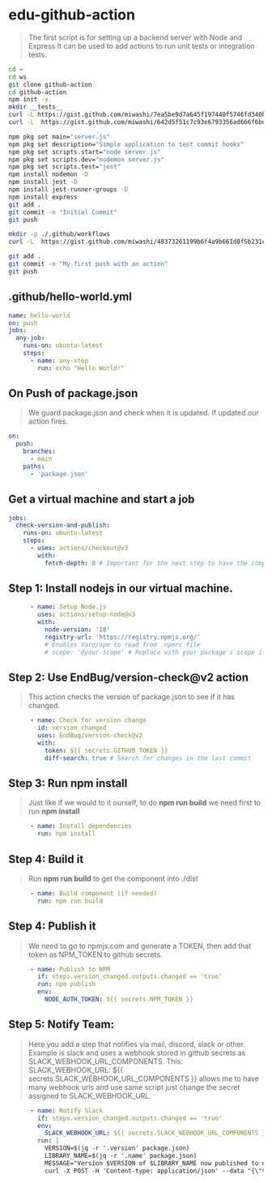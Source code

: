 # edu-github-action

> The first script is for setting up a backend server with Node and Express
> It can be used to add actions to run unit tests or integration tests.
> 

```bash
cd ~
cd ws
git clone github-action
cd github-action
npm init -y
mkdir __tests__
curl -L https://gist.github.com/miwashi/7ea5be9d7a645f197440f5746fd340bc/raw/unit-test.js -o ./__tests__/unit-test.js
curl -L  https://gist.github.com/miwashi/642d5f51c7c93e6793356ad666f6be03/raw/server.js -o server.js

npm pkg set main="server.js"
npm pkg set description="Simple application to test commit hooks"
npm pkg set scripts.start="node server.js" 
npm pkg set scripts.dev="nodemon server.js"
npm pkg set scripts.test="jest"
npm install nodemon -D
npm install jest -D
npm install jest-runner-groups -D
npm install express
git add .
git commit -m "Initial Commit"
git push

mkdir -p ./.github/workflows
curl -L  https://gist.github.com/miwashi/48373261199b6f4a9b661d8f5b231c44/raw/hello-world.yml -o ./.github/workflows/hello-world.yml

git add .
git commit -m "My first push with an action"
git push
```

## .github/hello-world.yml
```yml
name: hello-world
on: push
jobs:
  any-job:
    runs-on: ubuntu-latest
    steps:
      - name: any-step
        run: echo "Hello World!"
```

## On Push of package.json

> We guard package.json and check when it is updated. If updated our action fires.

```yml
on:
  push:
    branches:
      - main
    paths:
      - 'package.json'
```

## Get a virtual machine and start a job

```yml
jobs:
  check-version-and-publish:
    runs-on: ubuntu-latest
    steps:
      - uses: actions/checkout@v3
        with:
          fetch-depth: 0 # Important for the next step to have the complete git history
```

## Step 1: Install nodejs in our virtual machine.

```yml
      - name: Setup Node.js
        uses: actions/setup-node@v3
        with:
          node-version: '18'
          registry-url: 'https://registry.npmjs.org/'
          # Enables Yarn/npm to read from .npmrc file
          # scope: '@your-scope' # Replace with your package's scope if it's scoped
```

## Step 2: Use EndBug/version-check@v2 action

> This action checks the version of package.json to see if it has changed.

```yml
      - name: Check for version change
        id: version_changed
        uses: EndBug/version-check@v2
        with:
          token: ${{ secrets.GITHUB_TOKEN }}
          diff-search: true # Search for changes in the last commit
```

## Step 3:  Run npm install

> Just like if we would to it ourself, to do **npm run build** we need first to run **npm install**

```yml
      - name: Install dependencies
        run: npm install
```

## Step 4:  Build it

> Run **npm run build** to get the component into ./dist

```yml
      - name: Build component (if needed)
        run: npm run build
```

## Step 4:  Publish it

> We need to go to npmjs.com and generate a TOKEN, then add that token as NPM_TOKEN to github secrets.

```yml
      - name: Publish to NPM
        if: steps.version_changed.outputs.changed == 'true'
        run: npm publish
        env:
          NODE_AUTH_TOKEN: ${{ secrets.NPM_TOKEN }}
```

## Step 5: Notify Team:

> Here you add a step that notifies via mail, discord, slack or other.
> Example is slack and uses a webhook stored in github secrets as SLACK_WEBHOOK_URL_COMPONENTS.
> This: SLACK_WEBHOOK_URL: ${{ secrets.SLACK_WEBHOOK_URL_COMPONENTS }} allows me to have many webhook urls and use same script just
> change the secret assigned to SLACK_WEBHOOK_URL.

```yml
      - name: Notify Slack
        if: steps.version_changed.outputs.changed == 'true'
        env:
          SLACK_WEBHOOK_URL: ${{ secrets.SLACK_WEBHOOK_URL_COMPONENTS }}
        run: |
          VERSION=$(jq -r '.version' package.json)
          LIBRARY_NAME=$(jq -r '.name' package.json)
          MESSAGE="Version $VERSION of $LIBRARY_NAME now published to npmjs."
          curl -X POST -H 'Content-type: application/json' --data "{\"text\":\"${MESSAGE}\"}" $SLACK_WEBHOOK_URL
```





